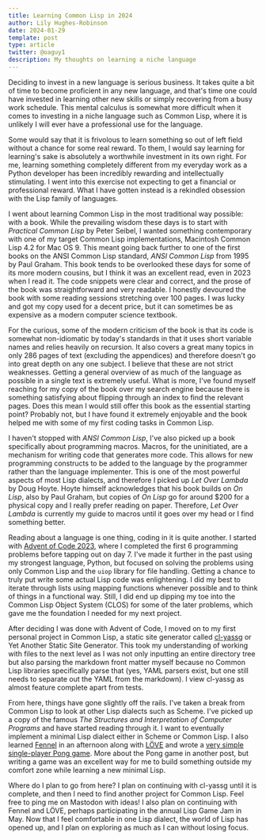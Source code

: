 ```yaml
---
title: Learning Common Lisp in 2024
author: Lily Hughes-Robinson
date: 2024-01-29
template: post
type: article
twitter: @oaguy1
description: My thoughts on learning a niche language
---
```


Deciding to invest in a new language is serious business. It takes quite a bit of time to become proficient in any new language, and that's time one could have invested in learning other new skills or simply recovering from a busy work schedule. This mental calculus is somewhat more difficult when it comes to investing in a niche language such as Common Lisp, where it is unlikely I will ever have a professional use for the language.

Some would say that it is frivolous to learn something so out of left field without a chance for some real reward. To them, I would say learning for learning's sake is absolutely a worthwhile investment in its own right. For me, learning something completely different from my everyday work as a Python developer has been incredibly rewarding and intellectually stimulating. I went into this exercise not expecting to get a financial or professional reward. What I have gotten instead is a rekindled obsession with the Lisp family of languages.

I went about learning Common Lisp in the most traditional way possible: with a book. While the prevailing wisdom these days is to start with *Practical Common Lisp* by Peter Seibel, I wanted something contemporary with one of my target Common Lisp implementations, Macintosh Common Lisp 4.2 for Mac OS 9. This meant going back further to one of the first books on the ANSI Common Lisp standard, *ANSI Common Lisp* from 1995 by Paul Graham. This book tends to be overlooked these days for some of its more modern cousins, but I think it was an excellent read, even in 2023 when I read it. The code snippets were clear and correct, and the prose of the book was straightforward and very readable. I honestly devoured the book with some reading sessions stretching over 100 pages. I was lucky and got my copy used for a decent price, but it can sometimes be as expensive as a modern computer science textbook.

For the curious, some of the modern criticism of the book is that its code is somewhat non-idiomatic by today's standards in that it uses short variable names and relies heavily on recursion. It also covers a great many topics in only 286 pages of text (excluding the appendices) and therefore doesn't go into great depth on any one subject. I believe that these are not strict weaknesses. Getting a general overview of as much of the language as possible in a single text is extremely useful. What is more, I've found myself reaching for my copy of the book over my search engine because there is something satisfying about flipping through an index to find the relevant pages. Does this mean I would still offer this book as the essential starting point? Probably not, but I have found it extremely enjoyable and the book helped me with some of my first coding tasks in Common Lisp.

I haven't stopped with *ANSI Common Lisp*, I've also picked up a book specifically about programming macros. Macros, for the uninitiated, are a mechanism for writing code that generates more code. This allows for new programming constructs to be added to the language by the programmer rather than the language implementer. This is one of the most powerful aspects of most Lisp dialects, and therefore I picked up *Let Over Lambda* by Doug Hoyte. Hoyte himself acknowledges that his book builds on *On Lisp*, also by Paul Graham, but copies of *On Lisp* go for around $200 for a physical copy and I really prefer reading on paper. Therefore, *Let Over Lambda* is currently my guide to macros until it goes over my head or I find something better.


Reading about a language is one thing, coding in it is quite another. I started with [Advent of Code 2023](https://adventofcode.com/2023), where I completed the first 6 programming problems before tapping out on day 7. I've made it further in the past using my strongest language, Python, but focused on solving the problems using only Common Lisp and the `uiop` library for file handling. Getting a chance to truly put write some actual Lisp code was enlightening. I did my best to iterate through lists using mapping functions whenever possible and to think of things in a functional way. Still, I did end up dipping my toe into the Common Lisp Object System (CLOS) for some of the later problems, which gave me the foundation I needed for my next project.

After deciding I was done with Advent of Code, I moved on to my first personal project in Common Lisp, a static site generator called [cl-yassg](https://github.com/oaguy1/cl-yassg) or Yet Another Static Site Generator. This took my understanding of working with files to the next level as I was not only inputting an entire directory tree but also parsing the markdown front matter myself because no Common Lisp libraries specifically parse that (yes, YAML parsers exist, but one still needs to separate out the YAML from the markdown). I view cl-yassg as almost feature complete apart from tests.

From here, things have gone slightly off the rails. I've taken a break from Common Lisp to look at other Lisp dialects such as Scheme. I've picked up a copy of the famous *The Structures and Interpretation of Computer Programs* and have started reading through it. I want to eventually implement a minimal Lisp dialect either in Scheme or Common Lisp. I also learned [Fennel](https://fennel-lang.org) in an afternoon along with [LÖVE](https://www.love2d.org) and wrote a [very simple single-player Pong game](https://github.com/oaguy1/pong-fennel). More about the Pong game in another post, but writing a game was an excellent way for me to build something outside my comfort zone while learning a new minimal Lisp.

Where do I plan to go from here? I plan on continuing with cl-yassg until it is complete, and then I need to find another project for Common Lisp. Feel free to ping me on Mastodon with ideas! I also plan on continuing with Fennel and LÖVE, perhaps participating in the annual Lisp Game Jam in May. Now that I feel comfortable in one Lisp dialect, the world of Lisp has opened up, and I plan on exploring as much as I can without losing focus.
